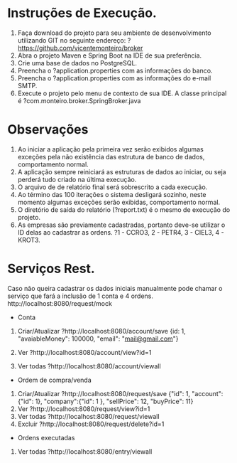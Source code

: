 # Instruções de Execução.
1. Faça download do projeto para seu ambiente de desenvolvimento utilizando GIT no seguinte endereço: ?https://github.com/vicentemonteiro/broker
2. Abra o projeto Maven e Spring Boot na IDE de sua preferência.
3. Crie uma base de dados no PostgreSQL.
4. Preencha o ?application.properties com as informações do banco.
5. Preencha o ?application.properties com as informações do e-mail SMTP.
6. Execute o projeto pelo menu de contexto de sua IDE.
A classe principal é ?com.monteiro.broker.SpringBroker.java

# Observações
1. Ao iniciar a aplicação pela primeira vez serão exibidos algumas exceções pela não existência das estrutura de banco de dados, comportamento normal.
2. A aplicação sempre reiniciará as estruturas de dados ao iniciar, ou seja perderá tudo criado na última execução.
3. O arquivo de de relatório final será sobrescrito a cada execução.
4. Ao término das 100 iterações o sistema desligará sozinho, neste momento algumas exceções serão exibidas, comportamento normal.
5. O diretório de saída do relatório (?report.txt) é o mesmo de execução do projeto.
6. As empresas são previamente cadastradas, portanto deve-se utilizar o ID delas ao
cadastrar as ordens. ?1 - CCRO3, 2 - PETR4, 3 - CIEL3, 4 - KROT3.

# Serviços Rest.
Caso não queira cadastrar os dados iniciais manualmente pode chamar o serviço que fará a
inclusão de 1 conta e 4 ordens.
http://localhost:8080/request/mock

* Conta
1. Criar/Atualizar ?http://localhost:8080/account/save
{id: 1, "avaiableMoney": 100000, "email": "mail@gmail.com"}

2. Ver ?http://localhost:8080/account/view?id=1
3. Ver todas ?http://localhost:8080/account/viewall

* Ordem de compra/venda
1. Criar/Atualizar ?http://localhost:8080/request/save
{"id": 1, "account":{"id": 1}, "company":{"id": 1 }, "sellPrice": 12, "buyPrice": 11}
2. Ver ?http://localhost:8080/request/view?id=1
3. Ver todas ?http://localhost:8080/request/viewall
4. Excluir ?http://localhost:8080/request/delete?id=1

* Ordens executadas
1. Ver todas ?http://localhost:8080/entry/viewall

